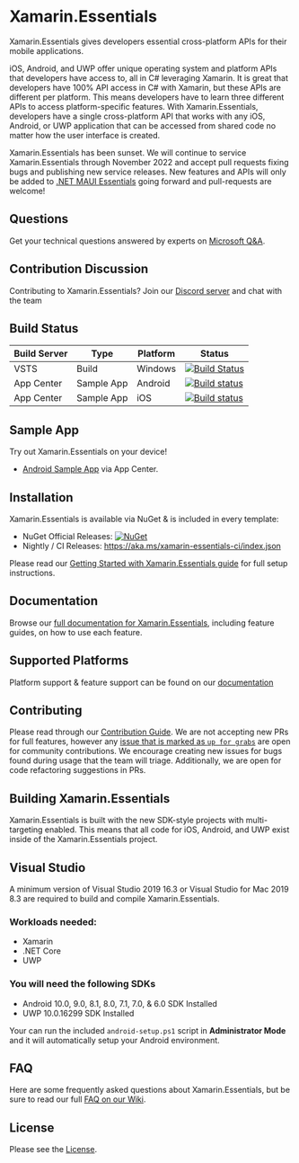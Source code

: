 # Xamarin.Essentials

Xamarin.Essentials gives developers essential cross-platform APIs for their mobile applications. 

iOS, Android, and UWP offer unique operating system and platform APIs that developers have access to, all in C# leveraging Xamarin. It is great that developers have 100% API access in C# with Xamarin, but these APIs are different per platform. This means developers have to learn three different APIs to access platform-specific features. With Xamarin.Essentials, developers have a single cross-platform API that works with any iOS, Android, or UWP application that can be accessed from shared code no matter how the user interface is created.

Xamarin.Essentials has been sunset. We will continue to service Xamarin.Essentials through November 2022 and accept pull requests fixing bugs and publishing new service releases. New features and APIs will only be added to [.NET MAUI Essentials](https://github.com/dotnet/maui) going forward and pull-requests are welcome!

## Questions

Get your technical questions answered by experts on [Microsoft Q&A](https://docs.microsoft.com/answers/topics/dotnet-xamarinessentials.html?WT.mc_id=friends-0000-jamont).

## Contribution Discussion

Contributing to Xamarin.Essentials? Join our [Discord server](https://discord.com/invite/Y8828kE) and chat with the team

## Build Status

| Build Server | Type         | Platform | Status                                                                                                                                                                                 |
|--------------|--------------|----------|----------------------------------------------------------------------------------------------------------------------------------------------------------------------------------------|
| VSTS         | Build        | Windows  | [![Build Status](https://dev.azure.com/devdiv/DevDiv/_apis/build/status/Xamarin/Components/Xamarin.Essentials?branchName=main)](https://dev.azure.com/xamarin/public/_build?definitionId=7&_a=summary)                                                  |
| App Center   | Sample App   | Android  | [![Build status](https://build.appcenter.ms/v0.1/apps/7a1f46ca-ba2f-477e-aacc-ff013c7d5f7a/branches/main/badge)](https://appcenter.ms) |
| App Center   | Sample App   | iOS      | [![Build status](https://build.appcenter.ms/v0.1/apps/43b39e9e-2b2b-482f-8afa-e9906334c85e/branches/main/badge)](https://appcenter.ms) |

## Sample App

Try out Xamarin.Essentials on your device!

* [Android Sample App](https://install.appcenter.ms/orgs/microsoft-liveplayer/apps/essentials-android/distribution_groups/public%20testers) via App Center.

## Installation

Xamarin.Essentials is available via NuGet & is included in every template:

* NuGet Official Releases: [![NuGet](https://img.shields.io/nuget/vpre/Xamarin.Essentials.svg?label=NuGet)](https://www.nuget.org/packages/Xamarin.Essentials)
* Nightly / CI Releases: https://aka.ms/xamarin-essentials-ci/index.json

Please read our [Getting Started with Xamarin.Essentials guide](https://docs.microsoft.com/xamarin/essentials/get-started?WT.mc_id=friends-0000-jamont) for full setup instructions.

## Documentation

Browse our [full documentation for Xamarin.Essentials](https://docs.microsoft.com/xamarin/essentials?WT.mc_id=friends-0000-jamont), including feature guides, on how to use each feature.

## Supported Platforms

Platform support & feature support can be found on our [documentation](https://docs.microsoft.com/xamarin/essentials/platform-feature-support?WT.mc_id=friends-0000-jamont)


## Contributing

Please read through our [Contribution Guide](CONTRIBUTING.md). We are not accepting new PRs for full features, however any [issue that is marked as `up for grabs`](https://github.com/xamarin/Essentials/issues?q=is%3Aissue+is%3Aopen+label%3A%22up+for+grabs%22) are open for community contributions. We encourage creating new issues for bugs found during usage that the team will triage. Additionally, we are open for code refactoring suggestions in PRs.

## Building Xamarin.Essentials

Xamarin.Essentials is built with the new SDK-style projects with multi-targeting enabled. This means that all code for iOS, Android, and UWP exist inside of the Xamarin.Essentials project.

## Visual Studio

A minimum version of Visual Studio 2019 16.3 or Visual Studio for Mac 2019 8.3 are required to build and compile Xamarin.Essentials.

### Workloads needed:

* Xamarin
* .NET Core
* UWP

### You will need the following SDKs

* Android 10.0, 9.0, 8.1, 8.0, 7.1, 7.0, & 6.0 SDK Installed
* UWP 10.0.16299 SDK Installed

Your can run the included `android-setup.ps1` script in **Administrator Mode** and it will automatically setup your Android environment.

## FAQ

Here are some frequently asked questions about Xamarin.Essentials, but be sure to read our full [FAQ on our Wiki](https://github.com/xamarin/Essentials/wiki#feature-faq).

## License

Please see the [License](LICENSE).

